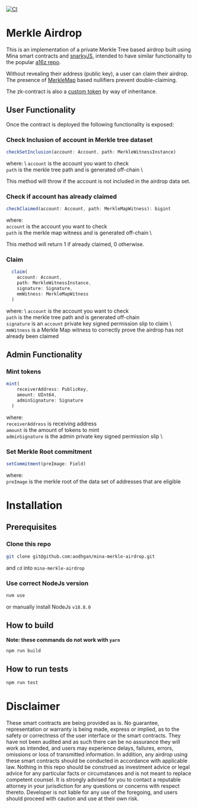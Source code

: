 [![CI](https://github.com/aodhgan/mina-merkle-airdrop/actions/workflows/ci.yml/badge.svg)](https://github.com/aodhgan/mina-merkle-airdrop/actions/workflows/ci.yml)

# Merkle Airdrop
This is an implementation of a private Merkle Tree based airdrop built using Mina smart contracts and [snarkyJS](https://www.npmjs.com/package/snarkyjs), intended to have similar functionality to the popular [a16z repo](https://github.com/a16z/zkp-merkle-airdrop-contracts).

Without revealing their address (public key), a user can claim their airdrop. 
The presence of [MerkleMap](https://docs.minaprotocol.com/zkapps/tutorials/common-types-and-functions#merkle-map) based nullifiers prevent double-claiming. 

The zk-contract is also a [custom token](https://docs.minaprotocol.com/zkapps/advanced-snarkyjs/custom-tokens) by way of inheritance. 

## User Functionality
Once the contract is deployed the following functionality is exposed:
### Check Inclusion of account in Merkle tree dataset
```js
checkSetInclusion(account: Account, path: MerkleWitnessInstance)
```
where: \ 
`account` is the account you want to check \
`path` is the merkle tree path and is generated off-chain \

This method will throw if the account is not included in the airdrop data set. 


### Check if account has already claimed
```js
checkClaimed(account: Account, path: MerkleMapWitness): bigint
```
where: \
`account` is the account you want to check \
`path` is the merkle map witness and is generated off-chain \

This method will return 1 if already claimed, 0 otherwise. 

### Claim
```js
  claim(
    account: Account,
    path: MerkleWitnessInstance,
    signature: Signature,
    mmWitness: MerkleMapWitness
  )
```
where: \ 
`account` is the account you want to check \
`path` is the merkle tree path and is generated off-chain \
`signature` is an `account` private key signed permission slip to claim \ 
`mmWitness` is a Merkle Map witness to correctly prove the airdrop has not already been claimed

## Admin Functionality
### Mint tokens

```js
mint(
    receiverAddress: PublicKey,
    amount: UInt64,
    adminSignature: Signature
  )
```
where: \
`receiverAddress` is receiving address \
`amount` is the amount of tokens to mint \
`adminSignature` is the admin private key signed permission slip \


### Set Merkle Root commitment
```js
setCommitment(preImage: Field)
```
where: \
`preImage` is the merkle root of the data set of addresses that are eligible



# Installation
## Prerequisites
### Clone this repo
```sh
git clone git@github.com:aodhgan/mina-merkle-airdrop.git
```
and `cd` into `mina-merkle-airdrop`

### Use correct NodeJs version
```sh
nvm use
```

or manually install NodeJs `v18.8.0`

## How to build
**Note: these commands do not work with `yarn`**


```sh
npm run build
```

## How to run tests

```sh
npm run test
```
# Disclaimer
These smart contracts are being provided as is. No guarantee, representation or warranty is being made, express or implied, as to the safety or correctness of the user interface or the smart contracts. They have not been audited and as such there can be no assurance they will work as intended, and users may experience delays, failures, errors, omissions or loss of transmitted information. In addition, any airdrop using these smart contracts should be conducted in accordance with applicable law. Nothing in this repo should be construed as investment advice or legal advice for any particular facts or circumstances and is not meant to replace competent counsel. It is strongly advised for you to contact a reputable attorney in your jurisdiction for any questions or concerns with respect thereto. Developer is not liable for any use of the foregoing, and users should proceed with caution and use at their own risk.
